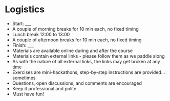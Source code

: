# Logistics

* Start: \_\_\_
* A couple of morning breaks for 10 min each, no fixed timing
* Lunch break 12:00 to 13:00
* A couple of afternoon breaks for 10 min each, no fixed timing
* Finish: \_\_\_
* Materials are available online during and after the course
* Materials contain external links - please follow them as we paddle along
* As with the nature of all external links, the links may get broken at any time
* Exercises are mini-hackathons, step-by-step instructions are provided... sometimes
* Questions, open discussions, and comments are encouraged
* Keep it professional and polite
* Must have fun!

